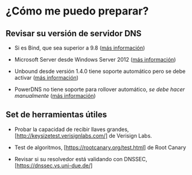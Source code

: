 # ¿Cómo me puedo preparar?

## Revisar su versión de servidor DNS

 * Si es Bind, que sea superior a 9.8 ([más información](https://www.isc.org/downloads/bind/bind-keys/))

 * Microsoft Server desde Windows Server 2012 ([más información](https://technet.microsoft.com/en-us/library/dn593672(v=ws.11).aspx))

 * Unbound desde versión 1.4.0 tiene soporte automático pero se debe activar ([más información](https://www.unbound.net/documentation/howto_anchor.html))

 * PowerDNS no tiene soporte para rollover automático, *se debe hacer manualmente* ([más información](https://doc.powerdns.com/md/recursor/dnssec/#trust-anchor-management))


## Set de herramientas útiles


 * Probar la capacidad de recibir llaves grandes, [http://keysizetest.verisignlabs.com/] de Verisign Labs.

 * Test de algoritmos, [https://rootcanary.org/test.html] de Root Canary 

 * Revisar si su resolvedor está validando con DNSSEC, [https://dnssec.vs.uni-due.de/]

